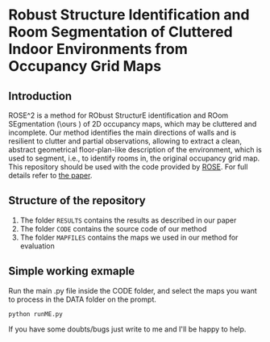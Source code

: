 # Robust Structure Identification and Room Segmentation of Cluttered Indoor Environments from Occupancy Grid Maps 	

## Introduction

ROSE^2 is a method for RObust StructurE identification and ROom SEgmentation (\ours ) of 2D occupancy maps, which may be cluttered and incomplete. Our method identifies the main directions of walls and is resilient to clutter and partial observations, allowing to extract a clean, abstract geometrical  floor-plan-like description of the environment, which is used to segment, i.e., to identify rooms in, the original occupancy grid map.
This repository should be used with the code provided by [ROSE](https://github.com/tkucner/rose).
For full details refer to [the paper](https://arxiv.org/submit/4198279/).

## Structure of the repository

1. The folder `RESULTS` contains the results as described in our paper
2. The folder `CODE` contains the source code of our method
3. The folder `MAPFILES` contains the maps we used in our method for evaluation

## Simple working exmaple
Run the main .py file inside the CODE folder, and select the maps you want to process in the DATA folder on the prompt. 

`python runME.py`

If you have some doubts/bugs just write to me and I'll be happy to help.
